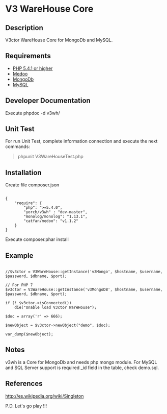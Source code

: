 # V3 WareHouse Core #

## Description ##
V3ctor WareHouse Core for MongoDb and MySQL.

## Requirements ##
* [PHP 5.4.1 or higher](http://www.php.net/)
* [Medoo](http://medoo.in/)
* [MongoDb](https://www.mongodb.com/)
* [MySQL](https://www.mysql.com/)

## Developer Documentation ##
Execute phpdoc -d v3wh/

## Unit Test ##
For run Unit Test, complete information connection and execute the next commands:
> phpunit V3WareHouseTest.php

## Installation ##
Create file composer.json
~~~

{
    "require": {
    	"php": ">=5.4.0",
        "yorch/v3wh" : "dev-master",
        "monolog/monolog": "1.13.1",
        "catfan/medoo": "v1.1.2"
    }
}

~~~

Execute composer.phar install

## Example ##
~~~

//$v3ctor = V3WareHouse::getInstance('v3Mongo', $hostname, $username, $password, $dbname, $port);

// For PHP 7
$v3ctor = V3WareHouse::getInstance('v3MongoDB', $hostname, $username, $password, $dbname, $port);

if (! $v3ctor->isConnected())
    die("Unable load V3ctor WareHouse");

$doc = array('r' => 666);

$newObject = $v3ctor->newObject("demo", $doc);

var_dump($newObject);

~~~

## Notes ##
v3wh is a Core for MongoDb and needs php mongo module.
For MySQL and SQL Server support is required _id field in the table, check demo.sql.

## References ##
http://es.wikipedia.org/wiki/Singleton

P.D. Let's go play !!!




